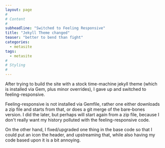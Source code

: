 ```yaml
---
layout: page
#
# Content
#
subheadline: "Switched to Feeling Responsive"
title: "Jekyll Theme changed"
teaser: "better to bend than fight"
categories:
  - metasite
tags:
  - metasite
#
# Styling
#
---
```


After trying to build the site with a stock time-machine jekyll theme (which
is installed via Gem, plus minor overrides), I gave up and switched to
feeling-responsive.

Feeling-responsive is not installed via Gemfile, rather one either downloads
a zip file and starts from that, or does a git merge of the bare-bones
version.  I did the later, but perhaps will start again from a zip file,
because I don't really want my history polluted with the feeling-responsive
code.

On the other hand, I fixed/upgraded one thing in the base code so that I
could put an icon the header, and upstreaming that, while also having my code
based upon it is a bit annoying.

